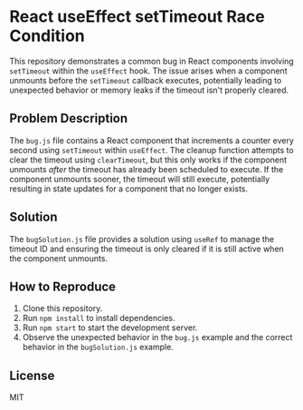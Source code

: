 # React useEffect setTimeout Race Condition

This repository demonstrates a common bug in React components involving `setTimeout` within the `useEffect` hook.  The issue arises when a component unmounts before the `setTimeout` callback executes, potentially leading to unexpected behavior or memory leaks if the timeout isn't properly cleared.

## Problem Description
The `bug.js` file contains a React component that increments a counter every second using `setTimeout` within `useEffect`. The cleanup function attempts to clear the timeout using `clearTimeout`, but this only works if the component unmounts *after* the timeout has already been scheduled to execute.  If the component unmounts sooner, the timeout will still execute, potentially resulting in state updates for a component that no longer exists.

## Solution
The `bugSolution.js` file provides a solution using `useRef` to manage the timeout ID and ensuring the timeout is only cleared if it is still active when the component unmounts.

## How to Reproduce
1. Clone this repository.
2. Run `npm install` to install dependencies.
3. Run `npm start` to start the development server.
4. Observe the unexpected behavior in the `bug.js` example and the correct behavior in the `bugSolution.js` example.

## License
MIT